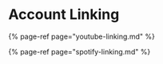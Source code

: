 # Account Linking

{% page-ref page="youtube-linking.md" %}

{% page-ref page="spotify-linking.md" %}



